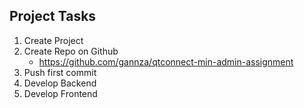 ## Project Tasks

1. Create Project
2. Create Repo on Github
    - https://github.com/gannza/qtconnect-min-admin-assignment
3. Push first commit
3. Develop Backend
4. Develop Frontend